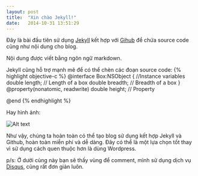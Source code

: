 ```yaml
---
layout: post
title:  "Xin chào Jekyll!"
date:   2014-10-31 13:51:29
---
```


Đây là bài đầu tiên sử dụng [Jekyll][jekyll_link] kết hợp với [Gihub][github_link] để chứa source code cũng như nội dung cho blog.

Nội dung được viết bằng ngôn ngữ markdown.

Jekyll cũng hỗ trợ mạnh mẽ để có thể chèn các đoạn source code:
{% highlight objective-c %}
@interface Box:NSObject
{
//Instance variables
double length;   // Length of a box
double breadth;  // Breadth of a box
}
@property(nonatomic, readwrite) double height; // Property

@end
{% endhighlight %}

Hay hình ảnh:

![Alt text](http://spinoff.comicbookresources.com/wp-content/uploads/2014/05/x_men_days_of_future_past_banner-wide-570x356.jpg)

Như vậy, chúng ta hoàn toàn có thể tạo blog sử dụng kết hợp Jekyll và Github, hoàn toàn miễn phí và dễ dàng. Đây có thể là một lựa chọn tốt thay vì sử dụng cách quen thuộc hơn là dùng Wordpress.

p/s: Ở dưới cùng này bạn sẽ thấy vùng để comment, mình sử dụng dịch vụ [Disqus][disqus_link], cũng rất đơn giản luôn.

[jekyll_link]:      http://jekyllrb.com
[github_link]:      http://github.com
[disqus_link]:      http://disqus.com